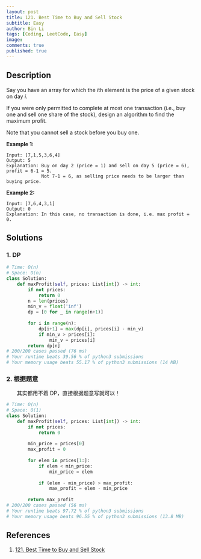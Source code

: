 ```yaml
---
layout: post
title: 121. Best Time to Buy and Sell Stock
subtitle: Easy
author: Bin Li
tags: [Coding, LeetCode, Easy]
image: 
comments: true
published: true
---
```


## Description

Say you have an array for which the *i*th element is the price of a given stock on day *i*.

If you were only permitted to complete at most one transaction (i.e., buy one and sell one share of the stock), design an algorithm to find the maximum profit.

Note that you cannot sell a stock before you buy one.

**Example 1:**

```
Input: [7,1,5,3,6,4]
Output: 5
Explanation: Buy on day 2 (price = 1) and sell on day 5 (price = 6), profit = 6-1 = 5.
             Not 7-1 = 6, as selling price needs to be larger than buying price.
```

**Example 2:**

```
Input: [7,6,4,3,1]
Output: 0
Explanation: In this case, no transaction is done, i.e. max profit = 0.
```


## Solutions
### 1. DP

```python
# Time: O(n)
# Space: O(n)
class Solution:
    def maxProfit(self, prices: List[int]) -> int:
        if not prices:
            return 0
        n = len(prices)
        min_v = float('inf')
        dp = [0 for _ in range(n+1)]
        
        for i in range(n):
            dp[i+1] = max(dp[i], prices[i] - min_v)
            if min_v > prices[i]:
                min_v = prices[i]
        return dp[n]
# 200/200 cases passed (76 ms)
# Your runtime beats 39.56 % of python3 submissions
# Your memory usage beats 55.17 % of python3 submissions (14 MB)
```

### 2. 根据题意
　　其实都用不着 DP，直接根据题意写就可以！

```python
# Time: O(n)
# Space: O(1)
class Solution:
    def maxProfit(self, prices: List[int]) -> int:
        if not prices:
            return 0
        
        min_price = prices[0]
        max_profit = 0
        
        for elem in prices[1:]:
            if elem < min_price:
                min_price = elem
                
            if (elem - min_price) > max_profit:
                max_profit = elem - min_price
                
        return max_profit 
# 200/200 cases passed (56 ms)
# Your runtime beats 97.72 % of python3 submissions
# Your memory usage beats 96.55 % of python3 submissions (13.8 MB)
```
## References
1. [121. Best Time to Buy and Sell Stock](https://leetcode.com/problems/best-time-to-buy-and-sell-stock/)